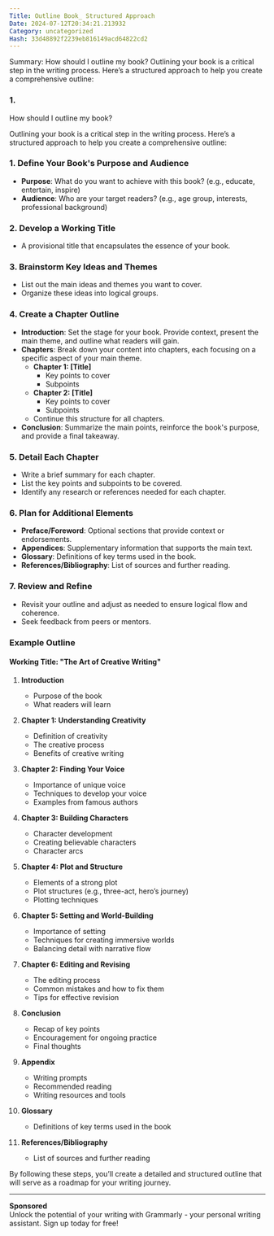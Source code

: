 ```yaml
---
Title: Outline Book_ Structured Approach
Date: 2024-07-12T20:34:21.213932
Category: uncategorized
Hash: 33d48892f2239eb816149acd64822cd2
---
```

Summary: How should I outline my book? Outlining your book is a critical step in the writing process. Here’s a structured approach to help you create a comprehensive outline:

### 1.

How should I outline my book?

Outlining your book is a critical step in the writing process. Here’s a structured approach to help you create a comprehensive outline:

### 1. Define Your Book's Purpose and Audience
- **Purpose**: What do you want to achieve with this book? (e.g., educate, entertain, inspire)
- **Audience**: Who are your target readers? (e.g., age group, interests, professional background)

### 2. Develop a Working Title
- A provisional title that encapsulates the essence of your book.

### 3. Brainstorm Key Ideas and Themes
- List out the main ideas and themes you want to cover.
- Organize these ideas into logical groups.

### 4. Create a Chapter Outline
- **Introduction**: Set the stage for your book. Provide context, present the main theme, and outline what readers will gain.
- **Chapters**: Break down your content into chapters, each focusing on a specific aspect of your main theme.
    - **Chapter 1: [Title]**
        - Key points to cover
        - Subpoints
    - **Chapter 2: [Title]**
        - Key points to cover
        - Subpoints
    - Continue this structure for all chapters.
- **Conclusion**: Summarize the main points, reinforce the book's purpose, and provide a final takeaway.

### 5. Detail Each Chapter
- Write a brief summary for each chapter.
- List the key points and subpoints to be covered.
- Identify any research or references needed for each chapter.

### 6. Plan for Additional Elements
- **Preface/Foreword**: Optional sections that provide context or endorsements.
- **Appendices**: Supplementary information that supports the main text.
- **Glossary**: Definitions of key terms used in the book.
- **References/Bibliography**: List of sources and further reading.

### 7. Review and Refine
- Revisit your outline and adjust as needed to ensure logical flow and coherence.
- Seek feedback from peers or mentors.

### Example Outline

#### Working Title: "The Art of Creative Writing"

1. **Introduction**
   - Purpose of the book
   - What readers will learn

2. **Chapter 1: Understanding Creativity**
   - Definition of creativity
   - The creative process
   - Benefits of creative writing

3. **Chapter 2: Finding Your Voice**
   - Importance of unique voice
   - Techniques to develop your voice
   - Examples from famous authors

4. **Chapter 3: Building Characters**
   - Character development
   - Creating believable characters
   - Character arcs

5. **Chapter 4: Plot and Structure**
   - Elements of a strong plot
   - Plot structures (e.g., three-act, hero’s journey)
   - Plotting techniques

6. **Chapter 5: Setting and World-Building**
   - Importance of setting
   - Techniques for creating immersive worlds
   - Balancing detail with narrative flow

7. **Chapter 6: Editing and Revising**
   - The editing process
   - Common mistakes and how to fix them
   - Tips for effective revision

8. **Conclusion**
   - Recap of key points
   - Encouragement for ongoing practice
   - Final thoughts

9. **Appendix**
   - Writing prompts
   - Recommended reading
   - Writing resources and tools

10. **Glossary**
    - Definitions of key terms used in the book

11. **References/Bibliography**
    - List of sources and further reading

By following these steps, you’ll create a detailed and structured outline that will serve as a roadmap for your writing journey.

---

**Sponsored**  
Unlock the potential of your writing with Grammarly - your personal writing assistant. Sign up today for free!